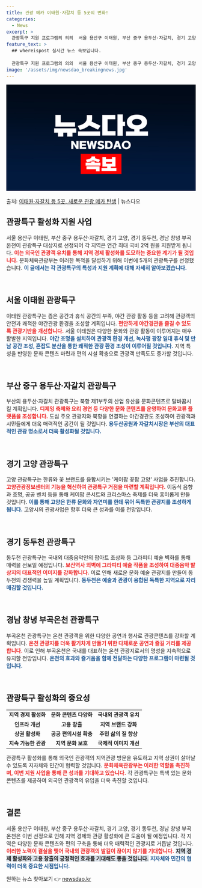 ```yaml
---
title: 관광 메카 이태원·자갈치 등 5곳의 변화!
categories:
  - News
excerpt: >
  관광특구 지원 프로그램의 의의  서울 용산구 이태원, 부산 중구 용두산·자갈치, 경기 고양, 경기 동두천, …
feature_text: >
  ## whereispost 실시간 뉴스 속보입니다.

  관광특구 지원 프로그램의 의의  서울 용산구 이태원, 부산 중구 용두산·자갈치, 경기 고양, 경기 동두천, …
image: '/assets/img/newsdao_breakingnews.jpg'
---
```


![뉴스다오 속보](/assets/img/newsdao_breakingnews.jpg)

<p>출처: <a href="https://newsdao.kr/4767" rel="dofollow">이태원·자갈치 등 5곳, 새로운 관광 메카 탄생</a> | 뉴스다오</p>

<h2 data-ke-size="size26">관광특구 활성화 지원 사업</h2>
<p data-ke-size="size16">서울 용산구 이태원, 부산 중구 용두산·자갈치, 경기 고양, 경기 동두천, 경남 창녕 부곡온천이 관광특구 대상지로 선정되어 각 지역은 연간 최대 국비 2억 원을 지원받게 됩니다. <b><span style="color: #ee2323;">이는 외국인 관광객 유치를 통해 지역 경제 활성화를 도모하는 중요한 계기가 될 것입니다.</span></b> 문화체육관광부는 이러한 목적을 달성하기 위해 이번에 5개의 관광특구를 선정했습니다. <b><span style="color: #1a5490;">이 글에서는 각 관광특구의 특성과 지원 계획에 대해 자세히 알아보겠습니다.</span></b></p>

<p data-ke-size="size16">&nbsp;</p>

<h2 data-ke-size="size26">서울 이태원 관광특구</h2>
<p data-ke-size="size16">이태원 관광특구는 좁은 공간과 휴식 공간의 부족, 야간 관광 활동 등을 고려해 관광객의 안전과 쾌적한 야간관광 환경을 조성할 계획입니다. <b><span style="color: #ee2323;">편안하게 야간경관을 즐길 수 있도록 관광기반을 개선합니다.</span></b> 서울 이태원은 다양한 문화와 관광 활동이 이루어지는 매우 활발한 지역입니다. <b><span style="color: #1a5490;">야간 조명을 설치하여 관광객 환경 개선, 녹사평 광장 일대 휴식 및 만남 공간 조성, 혼잡도 분산을 통한 쾌적한 관광 환경 조성이 이루어질 것입니다.</span></b> 지역 특성을 반영한 문화 콘텐츠 마련과 편의 시설 확충으로 관광객 만족도도 증가할 것입니다.</p>

<p data-ke-size="size16">&nbsp;</p>

<h2 data-ke-size="size26">부산 중구 용두산·자갈치 관광특구</h2>
<p data-ke-size="size16">부산의 용두산·자갈치 관광특구는 북항 제1부두의 산업 유산을 문화콘텐츠로 탈바꿈시킬 계획입니다. <b><span style="color: #ee2323;">디제잉 축제와 요리 경연 등 다양한 문화 콘텐츠를 운영하여 문화교류 플랫폼을 조성합니다.</span></b> 도심 주요 관광지와 북항을 연결하는 야간경관도 조성하여 관광객과 시민들에게 더욱 매력적인 공간이 될 것입니다. <b><span style="color: #1a5490;">용두산공원과 자갈치시장은 부산의 대표적인 관광 명소로서 더욱 활성화될 것입니다.</span></b></p>

<p data-ke-size="size16">&nbsp;</p>

<h2 data-ke-size="size26">경기 고양 관광특구</h2>
<p data-ke-size="size16">고양 관광특구는 한류와 꽃 브랜드를 융합시키는 '케이팝 꽃팝 고양' 사업을 추진합니다. <b><span style="color: #ee2323;">고양관광정보센터의 기능을 혁신하여 관광특구 거점을 마련할 계획입니다.</span></b> 이동식 음향과 조명, 공공 벤치 등을 통해 케이팝 콘서트와 크리스마스 축제를 더욱 흥미롭게 만들 것입니다. <b><span style="color: #1a5490;">이를 통해 고양은 한류 문화와 자연미를 한데 묶어 독특한 관광지를 조성하게 됩니다.</span></b> 고양시의 관광사업은 향후 더욱 큰 성과를 이룰 전망입니다.</p>

<p data-ke-size="size16">&nbsp;</p>

<h2 data-ke-size="size26">경기 동두천 관광특구</h2>
<p data-ke-size="size16">동두천 관광특구는 국내외 대중음악인의 팝아트 초상화 등 그라피티 예술 벽화를 통해 매력을 선보일 예정입니다. <b><span style="color: #ee2323;">보산역사 외벽에 그라피티 예술 작품을 조성하여 대중음악 발상지의 대표적인 이미지를 강화합니다.</span></b> 이로 인해 새로운 문화 예술 관광지를 만들어 동두천의 경쟁력을 높일 계획입니다. <b><span style="color: #1a5490;">동두천은 예술과 관광이 융합된 독특한 지역으로 자리매김할 것입니다.</span></b></p>

<p data-ke-size="size16">&nbsp;</p>

<h2 data-ke-size="size26">경남 창녕 부곡온천 관광특구</h2>
<p data-ke-size="size16">부곡온천 관광특구는 온천 관광객을 위한 다양한 공연과 행사로 관광콘텐츠를 강화할 계획입니다. <b><span style="color: #ee2323;">온천 관광지를 더욱 활기차게 만들기 위한 다채로운 공연과 즐길 거리를 제공합니다.</span></b> 이로 인해 부곡온천은 국내를 대표하는 온천 관광지로서의 명성을 지속적으로 유지할 전망입니다. <b><span style="color: #1a5490;">온천의 효과와 즐거움을 함께 전달하는 다양한 프로그램이 마련될 것입니다.</span></b></p>

<p data-ke-size="size16">&nbsp;</p>

<h2 data-ke-size="size26">관광특구 활성화의 중요성</h2>
<table>
    <tr>
        <td style="text-align: center; height: 17px;"><b>지역 경제 활성화</b></td>
        <td style="text-align: center; height: 17px;"><b>문화 콘텐츠 다양화</b></td>
        <td style="text-align: center; height: 17px;"><b>국내외 관광객 유치</b></td>
    </tr>
    <tr>
        <td style="text-align: center; height: 17px;"><b>인프라 개선</b></td>
        <td style="text-align: center; height: 17px;"><b>고용 창출</b></td>
        <td style="text-align: center; height: 17px;"><b>지역 브랜드 강화</b></td>
    </tr>
    <tr>
        <td style="text-align: center; height: 17px;"><b>상권 활성화</b></td>
        <td style="text-align: center; height: 17px;"><b>공공 편의시설 확충</b></td>
        <td style="text-align: center; height: 17px;"><b>주민 삶의 질 향상</b></td>
    </tr>
    <tr>
        <td style="text-align: center; height: 17px;"><b>지속 가능한 관광</b></td>
        <td style="text-align: center; height: 17px;"><b>지역 문화 보호</b></td>
        <td style="text-align: center; height: 17px;"><b>국제적 이미지 개선</b></td>
    </tr>
</table>
<p data-ke-size="size16">관광특구 활성화를 통해 외국인 관광객의 지역관광 방문을 유도하고 지역 상권이 살아날 수 있도록 지자체와 민간이 협력할 것입니다. <b><span style="color: #ee2323;">문화체육관광부는 이러한 역할을 촉진하며, 이번 지원 사업을 통해 큰 성과를 기대하고 있습니다.</span></b> 각 관광특구는 특색 있는 문화 콘텐츠를 제공하여 외국인 관광객의 유입을 더욱 촉진할 것입니다.</p>

<p data-ke-size="size16">&nbsp;</p>

<h2 data-ke-size="size26">결론</h2>
<p data-ke-size="size16">서울 용산구 이태원, 부산 중구 용두산·자갈치, 경기 고양, 경기 동두천, 경남 창녕 부곡온천은 이번 선정으로 인해 지역 경제와 관광 활성화에 큰 도움이 될 예정입니다. 각 지역은 다양한 문화 콘텐츠와 편의 구축을 통해 더욱 매력적인 관광지로 거듭날 것입니다. <b><span style="color: #ee2323;">이러한 노력이 결실을 맺어 국내외 관광객의 발길이 끊이지 않기를 기대합니다.</span></b> <b><span style="background-color: #21538527;">지역 경제 활성화와 고용 창출의 긍정적인 효과를 기대해도 좋을 것입니다.</span></b> <b><span style="color: #1a5490;">지자체와 민간의 협력이 더욱 중요한 시점입니다.</span></b></p> 

원하는 뉴스 찾아보기 👉 <a href="https://newsdao.kr" rel="dofollow">newsdao.kr</a>


